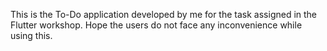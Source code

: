 This is the To-Do application developed by me for the task assigned in the Flutter workshop. Hope the users do not face any inconvenience while using this.
